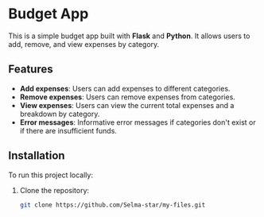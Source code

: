 # Budget App

This is a simple budget app built with **Flask** and **Python**. It allows users to add, remove, and view expenses by category.

## Features

- **Add expenses**: Users can add expenses to different categories.
- **Remove expenses**: Users can remove expenses from categories.
- **View expenses**: Users can view the current total expenses and a breakdown by category.
- **Error messages**: Informative error messages if categories don't exist or if there are insufficient funds.

## Installation

To run this project locally:

1. Clone the repository:
   ```bash
   git clone https://github.com/Selma-star/my-files.git
